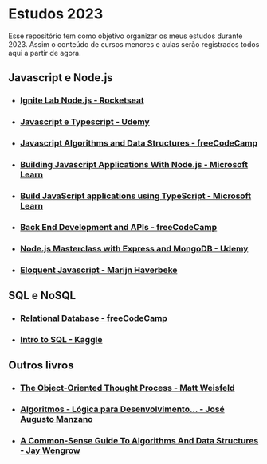# Estudos 2023
Esse repositório tem como objetivo organizar os meus estudos durante 2023. Assim o conteúdo de cursos menores e aulas serão registrados todos aqui a partir de agora.
## Javascript e Node.js
- ### [Ignite Lab Node.js - Rocketseat](./ignite-lab-node-rocketseat/)
- ### [Javascript e Typescript - Udemy](./udemy-javascript-typescript/)
- ### [Javascript Algorithms and Data Structures - freeCodeCamp](./fcc-javascript-algorithms)
- ### [Building Javascript Applications With Node.js - Microsoft Learn](./microsoft-javascript-node-applications/)
- ### [Build JavaScript applications using TypeScript - Microsoft Learn](./microsoft-typescript)
- ### [Back End Development and APIs - freeCodeCamp](./fcc-backend-development)
- ### [Node.js Masterclass with Express and MongoDB - Udemy](./udemy-nodejs-masterclass)
- ### [Eloquent Javascript - Marijn Haverbeke](./eloquent-javascript-haverbeke)

## SQL e NoSQL
- ### [Relational Database - freeCodeCamp](./fcc-relational-database/)
- ### [Intro to SQL - Kaggle](./kaggle-sql/intro)

## Outros livros
- ### [The Object-Oriented Thought Process - Matt Weisfeld](./oo-thought-process/)
- ### [Algoritmos - Lógica para Desenvolvimento... - José Augusto Manzano](./algoritmos-logica-manzano)
- ### [A Common-Sense Guide To Algorithms And Data Structures - Jay Wengrow](./common-sense-ds-algo-wengrow/)
